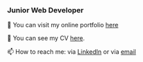 
### Junior Web Developer 

🔭 You can visit my online portfolio <a href="https://react-portfolio-69024.web.app/">here</a>

<!-- 🌱 I’m currently learning <a href="https://github.com/michaelpitop/csharp_apps">C# and the .NET framework.</a> -->

💬 You can see my CV <a href="https://docdro.id/dIu5D9m">here</a>.

📫 How to reach me: via <a href="https://www.linkedin.com/in/michaelpitop/">LinkedIn</a> or via <a href="mailto:michaaelpitop@outlook.com">email</a>
<!--
**michaelpitop/michaelpitop** is a ✨ _special_ ✨ repository because its `README.md` (this file) appears on your GitHub profile.

Here are some ideas to get you started:

- 🔭 I’m currently working on ...
- 🌱 I’m currently learning ...
- 👯 I’m looking to collaborate on ...
- 🤔 I’m looking for help with ...
- 💬 Ask me about ...
- 📫 How to reach me: ...
- 😄 Pronouns: ...
- ⚡ Fun fact: ...
-->
